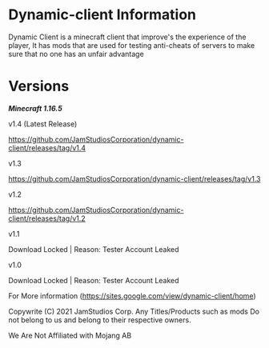 # Dynamic-client Information
Dynamic Client is a minecraft client that improve's the experience of the player, It has mods that are used for testing anti-cheats of servers to make sure that no one has an unfair advantage

# Versions

***Minecraft 1.16.5***
  
  v1.4 (Latest Release)
  
  https://github.com/JamStudiosCorporation/dynamic-client/releases/tag/v1.4
  
  v1.3 
  
  https://github.com/JamStudiosCorporation/dynamic-client/releases/tag/v1.3
  
  v1.2
  
  https://github.com/JamStudiosCorporation/dynamic-client/releases/tag/v1.2
  
  v1.1
  
  Download Locked | Reason: Tester Account Leaked
  
  v1.0
  
  Download Locked | Reason: Tester Account Leaked

For More information (https://sites.google.com/view/dynamic-client/home)

Copywrite (C) 2021 JamStudios Corp.
Any Titles/Products such as mods Do not belong to us and belong to their respective owners.

We Are Not Affiliated with Mojang AB
